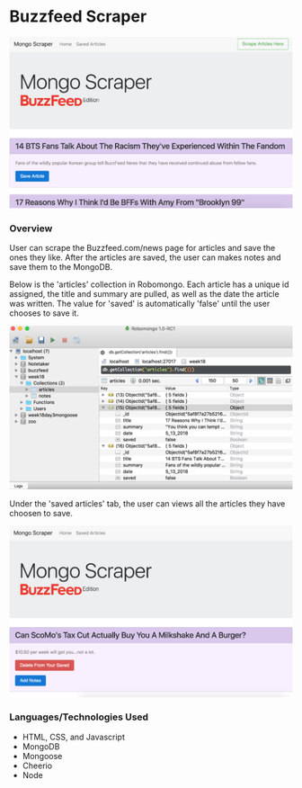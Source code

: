 # Buzzfeed Scraper

![alt text](https://github.com/laurengranada/week-18-mongoScraper/blob/master/read-images/home-matchesDB.png)

### Overview
User can scrape the Buzzfeed.com/news page for articles and save the ones they like. After the articles are saved, the user can makes notes and save them to the MongoDB.

Below is the 'articles' collection in Robomongo. Each article has a unique id assigned, the title and summary are pulled, as well as the date the article was written. The value for 'saved' is automatically 'false' until the user chooses to save it.

![alt text](https://github.com/laurengranada/week-18-mongoScraper/blob/master/read-images/MongoDB-articles.png)

Under the 'saved articles' tab, the user can views all the articles they have choosen to save.

![alt text](https://github.com/laurengranada/week-18-mongoScraper/blob/master/read-images/saved.png)



### Languages/Technologies Used
- HTML, CSS, and Javascript
- MongoDB
- Mongoose
- Cheerio
- Node
